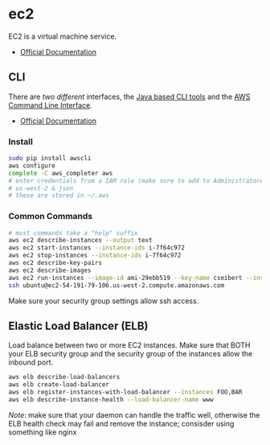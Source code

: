 # ec2

EC2 is a virtual machine service.

- [Official Documentation](http://docs.aws.amazon.com/AWSEC2/latest/UserGuide/concepts.html)

## CLI

There are *two different* interfaces, the [Java based CLI tools](http://docs.aws.amazon.com/AWSEC2/latest/CommandLineReference/set-up-ec2-cli-linux.html) and the [AWS Command Line Interface](http://docs.aws.amazon.com/cli/latest/userguide/cli-chap-getting-set-up.html).

- [Official Documentation](http://docs.aws.amazon.com/cli/latest/userguide/cli-chap-welcome.html)


### Install

```bash
sudo pip install awscli
aws configure
complete -C aws_completer aws
# enter credentials from a IAM role (make sure to add to AdministratorAccess policy)
# us-west-2 & json
# these are stored in ~/.aws
```

### Common Commands

```bash
# most commands take a "help" suffix
aws ec2 describe-instances --output text
aws ec2 start-instances --instance-ids i-7f64c972
aws ec2 stop-instances --instance-ids i-7f64c972
aws ec2 describe-key-pairs
aws ec2 describe-images
aws ec2 run-instances --image-id ami-29ebb519 --key-name cseibert --instance-type t2.micro
ssh ubuntu@ec2-54-191-79-106.us-west-2.compute.amazonaws.com
```

Make sure your security group settings allow ssh access.

## Elastic Load Balancer (ELB)

Load balance between two or more EC2 instances. Make sure that BOTH your ELB security group and the security group of the instances allow the inbound port.

```bash
aws elb describe-load-balancers
aws elb create-load-balancer
aws elb register-instances-with-load-balancer --instances FOO,BAR
aws elb describe-instance-health --load-balancer-name www
```

*Note*: make sure that your daemon can handle the traffic well, otherwise the ELB health check may fail and remove the instance; consisder using something like nginx
